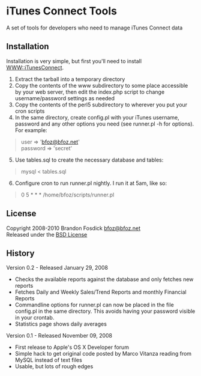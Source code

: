 iTunes Connect Tools
====================
A set of tools for developers who need to manage iTunes Connect data

Installation
-----------

Installation is very simple, but first you'll need to install [WWW::iTunesConnect][iTC].

1. Extract the tarball into a temporary directory
2. Copy the contents of the www subdirectory to some place accessible by your web server, then edit the index.php script to change username/password settings as needed
3. Copy the contents of the perl5 subdirectory to wherever you put your cron scripts
4. In the same directory, create config.pl with your iTunes username, password and any other options you need (see runner.pl -h for options). For example:
>user => 'bfoz@bfoz.net'  
>password => 'secret'  
5. Use tables.sql to create the necessary database and tables:
>mysql < tables.sql  
6. Configure cron to run runner.pl nightly. I run it at 5am, like so:
>0	5	\*	\*	\*	/home/bfoz/scripts/runner.pl

License
-------
Copyright 2008-2010 Brandon Fosdick <bfoz@bfoz.net>  
Released under the [BSD License][license]

History
-------

Version 0.2 - Released January 29, 2008

- Checks the available reports against the database and only fetches new reports
- Fetches Daily and Weekly Sales/Trend Reports and monthly Financial Reports
- Commandline options for runner.pl can now be placed in the file config.pl in the same directory. This avoids having your password visible in your crontab.
- Statistics page shows daily averages

Version 0.1 - Released November 09, 2008

- First release to Apple's OS X Developer forum
- Simple hack to get original code posted by Marco Vitanza reading from MySQL instead of text files
- Usable, but lots of rough edges


[license]: http://www.opensource.org/licenses/bsd-license.php
[iTC]: http://search.cpan.org/~bfoz/p5-WWW-iTunesConnect/
